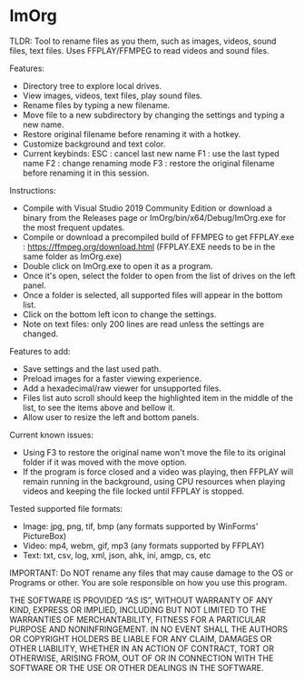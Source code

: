 # ImOrg
TLDR: Tool to rename files as you them, such as images, videos, sound files, text files.
Uses FFPLAY/FFMPEG to read videos and sound files.

Features:
- Directory tree to explore local drives.
- View images, videos, text files, play sound files.
- Rename files by typing a new filename.
- Move file to a new subdirectory by changing the settings and typing a new name.
- Restore original filename before renaming it with a hotkey.
- Customize background and text color.
- Current keybinds:
ESC : cancel last new name
F1  : use the last typed name
F2  : change renaming mode
F3  : restore the original filename before renaming it in this session.

Instructions:
- Compile with Visual Studio 2019 Community Edition or download a binary from the Releases page or ImOrg/bin/x64/Debug/ImOrg.exe for the most frequent updates.
- Compile or download a precompiled build of FFMPEG to get FFPLAY.exe : https://ffmpeg.org/download.html (FFPLAY.EXE needs to be in the same folder as ImOrg.exe)
- Double click on ImOrg.exe to open it as a program.
- Once it's open, select the folder to open from the list of drives on the left panel.
- Once a folder is selected, all supported files will appear in the bottom list.
- Click on the bottom left icon to change the settings.
- Note on text files: only 200 lines are read unless the settings are changed.

Features to add:
- Save settings and the last used path.
- Preload images for a faster viewing experience.
- Add a hexadecimal/raw viewer for unsupported files.
- Files list auto scroll should keep the highlighted item in the middle of the list, to see the items above and bellow it.
- Allow user to resize the left and bottom panels.

Current known issues:
- Using F3 to restore the original name won't move the file to its original folder if it was moved with the move option.
- If the program is force closed and a video was playing, then FFPLAY will remain running in the background, using CPU resources when playing videos and keeping the file locked until FFPLAY is stopped.

Tested supported file formats:
- Image: jpg, png, tif, bmp (any formats supported by WinForms' PictureBox)
- Video: mp4, webm, gif, mp3 (any formats supported by FFPLAY)
- Text: txt, csv, log, xml, json, ahk, ini, amgp, cs, etc

IMPORTANT:
Do NOT rename any files that may cause damage to the OS or Programs or other. You are sole responsible on how you use this program.

THE SOFTWARE IS PROVIDED “AS IS”, WITHOUT WARRANTY OF ANY KIND, EXPRESS OR IMPLIED, INCLUDING BUT NOT LIMITED TO THE WARRANTIES OF MERCHANTABILITY, FITNESS FOR A PARTICULAR PURPOSE AND NONINFRINGEMENT. IN NO EVENT SHALL THE AUTHORS OR COPYRIGHT HOLDERS BE LIABLE FOR ANY CLAIM, DAMAGES OR OTHER LIABILITY, WHETHER IN AN ACTION OF CONTRACT, TORT OR OTHERWISE, ARISING FROM, OUT OF OR IN CONNECTION WITH THE SOFTWARE OR THE USE OR OTHER DEALINGS IN THE SOFTWARE.
